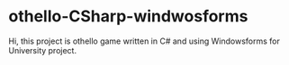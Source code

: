 # othello-CSharp-windwosforms

Hi, 
this project is othello game written in C# and using Windowsforms for University project.
